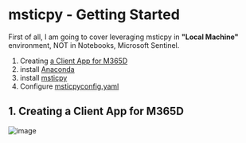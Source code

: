 # msticpy - Getting Started
First of all, I am going to cover leveraging msticpy in **"Local Machine"** environment, NOT in Notebooks, Microsoft Sentinel.

1. Creating [a Client App for M365D](https://learn.microsoft.com/en-us/microsoft-365/security/defender-endpoint/exposed-apis-create-app-webapp?view=o365-worldwide)
2. install [Anaconda](https://www.anaconda.com/)
3. install [msticpy](https://github.com/microsoft/msticpy)
4. Configure [msticpyconfig.yaml](https://learn.microsoft.com/en-us/azure/sentinel/notebooks-msticpy-advanced?tabs=windows#set-an-environment-variable-for-your-msticpyconfigyaml-file)

## 1. Creating a Client App for M365D

![image](https://user-images.githubusercontent.com/120234772/219311297-c5d520d0-0d77-40be-bf7a-28d5c47e0ab5.png)


